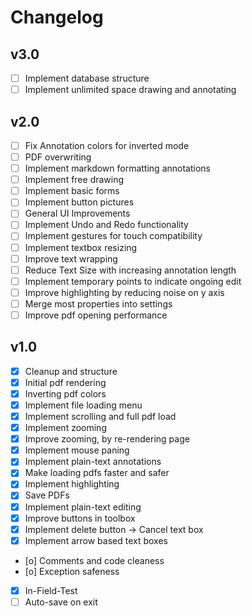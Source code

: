# Changelog

## v3.0
- [ ] Implement database structure
- [ ] Implement unlimited space drawing and annotating

## v2.0

- [ ] Fix Annotation colors for inverted mode
- [ ] PDF overwriting
- [ ] Implement markdown formatting annotations
- [ ] Implement free drawing
- [ ] Implement basic forms
- [ ] Implement button pictures
- [ ] General UI Improvements
- [ ] Implement Undo and Redo functionality
- [ ] Implement gestures for touch compatibility
- [ ] Implement textbox resizing
- [ ] Improve text wrapping
- [ ] Reduce Text Size with increasing annotation length
- [ ] Implement temporary points to indicate ongoing edit
- [ ] Improve highlighting by reducing noise on y axis
- [ ] Merge most properties into settings
- [ ] Improve pdf opening performance

## v1.0

- [x] Cleanup and structure
- [x] Initial pdf rendering
- [x] Inverting pdf colors
- [x] Implement file loading menu
- [x] Implement scrolling and full pdf load
- [x] Implement zooming
- [x] Improve zooming, by re-rendering page
- [x] Implement mouse paning
- [x] Implement plain-text annotations
- [x] Make loading pdfs faster and safer
- [x] Implement highlighting
- [x] Save PDFs
- [x] Implement plain-text editing
- [x] Improve buttons in toolbox
- [x] Implement delete button -> Cancel text box
- [x] Implement arrow based text boxes
- [o] Comments and code cleaness
- [o] Exception safeness
- [x] In-Field-Test
- [ ] Auto-save on exit